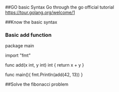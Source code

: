 ##GO basic Syntax
Go through the go official tutorial https://tour.golang.org/welcome/1



##Know the basic syntax

### Basic add function
package main

import "fmt"

func add(x int, y int) int {
	return x + y
}

func main(){
	fmt.Println(add(42, 13))
}



##Solve the fibonacci problem


